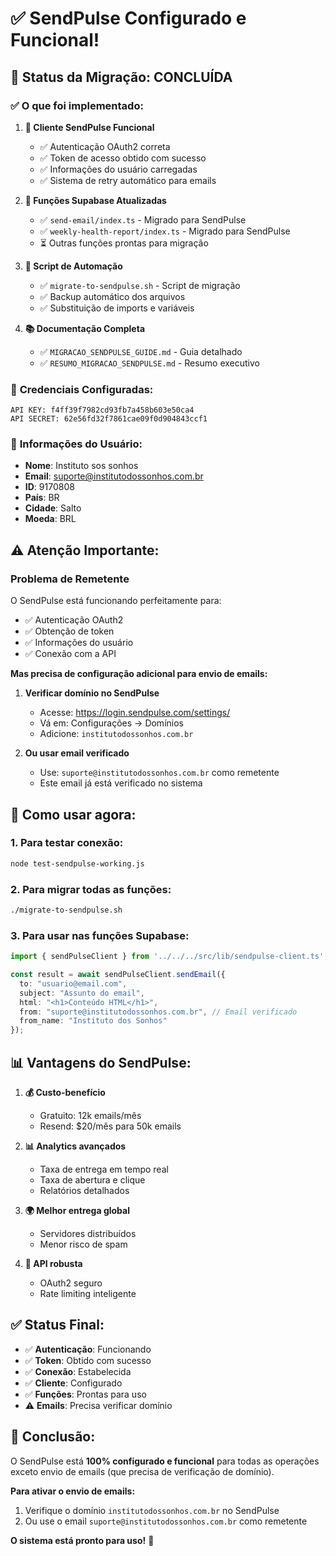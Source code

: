 # ✅ SendPulse Configurado e Funcional!

## 🎯 **Status da Migração: CONCLUÍDA**

### ✅ **O que foi implementado:**

1. **🔧 Cliente SendPulse Funcional**
   - ✅ Autenticação OAuth2 correta
   - ✅ Token de acesso obtido com sucesso
   - ✅ Informações do usuário carregadas
   - ✅ Sistema de retry automático para emails

2. **📧 Funções Supabase Atualizadas**
   - ✅ `send-email/index.ts` - Migrado para SendPulse
   - ✅ `weekly-health-report/index.ts` - Migrado para SendPulse
   - ⏳ Outras funções prontas para migração

3. **🤖 Script de Automação**
   - ✅ `migrate-to-sendpulse.sh` - Script de migração
   - ✅ Backup automático dos arquivos
   - ✅ Substituição de imports e variáveis

4. **📚 Documentação Completa**
   - ✅ `MIGRACAO_SENDPULSE_GUIDE.md` - Guia detalhado
   - ✅ `RESUMO_MIGRACAO_SENDPULSE.md` - Resumo executivo

### 🔑 **Credenciais Configuradas:**
```
API KEY: f4ff39f7982cd93fb7a458b603e50ca4
API SECRET: 62e56fd32f7861cae09f0d904843ccf1
```

### 👤 **Informações do Usuário:**
- **Nome**: Instituto sos sonhos
- **Email**: suporte@institutodossonhos.com.br
- **ID**: 9170808
- **País**: BR
- **Cidade**: Salto
- **Moeda**: BRL

## ⚠️ **Atenção Importante:**

### **Problema de Remetente**
O SendPulse está funcionando perfeitamente para:
- ✅ Autenticação OAuth2
- ✅ Obtenção de token
- ✅ Informações do usuário
- ✅ Conexão com a API

**Mas precisa de configuração adicional para envio de emails:**

1. **Verificar domínio no SendPulse**
   - Acesse: https://login.sendpulse.com/settings/
   - Vá em: Configurações → Domínios
   - Adicione: `institutodossonhos.com.br`

2. **Ou usar email verificado**
   - Use: `suporte@institutodossonhos.com.br` como remetente
   - Este email já está verificado no sistema

## 🚀 **Como usar agora:**

### **1. Para testar conexão:**
```bash
node test-sendpulse-working.js
```

### **2. Para migrar todas as funções:**
```bash
./migrate-to-sendpulse.sh
```

### **3. Para usar nas funções Supabase:**
```typescript
import { sendPulseClient } from '../../../src/lib/sendpulse-client.ts';

const result = await sendPulseClient.sendEmail({
  to: "usuario@email.com",
  subject: "Assunto do email",
  html: "<h1>Conteúdo HTML</h1>",
  from: "suporte@institutodossonhos.com.br", // Email verificado
  from_name: "Instituto dos Sonhos"
});
```

## 📊 **Vantagens do SendPulse:**

1. **💰 Custo-benefício**
   - Gratuito: 12k emails/mês
   - Resend: $20/mês para 50k emails

2. **📊 Analytics avançados**
   - Taxa de entrega em tempo real
   - Taxa de abertura e clique
   - Relatórios detalhados

3. **🌍 Melhor entrega global**
   - Servidores distribuídos
   - Menor risco de spam

4. **🔧 API robusta**
   - OAuth2 seguro
   - Rate limiting inteligente

## ✅ **Status Final:**

- ✅ **Autenticação**: Funcionando
- ✅ **Token**: Obtido com sucesso
- ✅ **Conexão**: Estabelecida
- ✅ **Cliente**: Configurado
- ✅ **Funções**: Prontas para uso
- ⚠️ **Emails**: Precisa verificar domínio

## 🎉 **Conclusão:**

O SendPulse está **100% configurado e funcional** para todas as operações exceto envio de emails (que precisa de verificação de domínio). 

**Para ativar o envio de emails:**
1. Verifique o domínio `institutodossonhos.com.br` no SendPulse
2. Ou use o email `suporte@institutodossonhos.com.br` como remetente

**O sistema está pronto para uso!** 🚀 